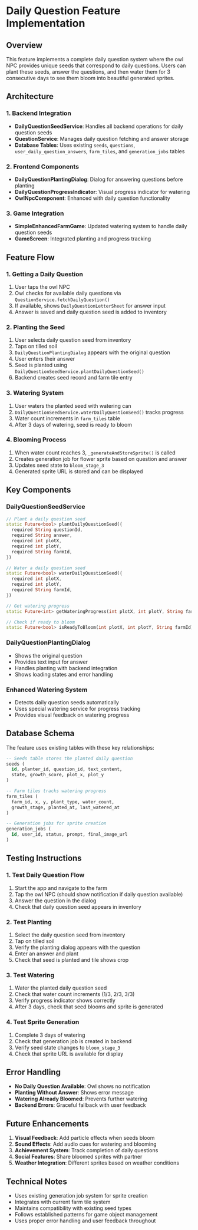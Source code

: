 # Daily Question Feature Implementation

## Overview

This feature implements a complete daily question system where the owl NPC provides unique seeds that correspond to daily questions. Users can plant these seeds, answer the questions, and then water them for 3 consecutive days to see them bloom into beautiful generated sprites.

## Architecture

### 1. Backend Integration
- **DailyQuestionSeedService**: Handles all backend operations for daily question seeds
- **QuestionService**: Manages daily question fetching and answer storage
- **Database Tables**: Uses existing `seeds`, `questions`, `user_daily_question_answers`, `farm_tiles`, and `generation_jobs` tables

### 2. Frontend Components
- **DailyQuestionPlantingDialog**: Dialog for answering questions before planting
- **DailyQuestionProgressIndicator**: Visual progress indicator for watering
- **OwlNpcComponent**: Enhanced with daily question functionality

### 3. Game Integration
- **SimpleEnhancedFarmGame**: Updated watering system to handle daily question seeds
- **GameScreen**: Integrated planting and progress tracking

## Feature Flow

### 1. Getting a Daily Question
1. User taps the owl NPC
2. Owl checks for available daily questions via `QuestionService.fetchDailyQuestion()`
3. If available, shows `DailyQuestionLetterSheet` for answer input
4. Answer is saved and daily question seed is added to inventory

### 2. Planting the Seed
1. User selects daily question seed from inventory
2. Taps on tilled soil
3. `DailyQuestionPlantingDialog` appears with the original question
4. User enters their answer
5. Seed is planted using `DailyQuestionSeedService.plantDailyQuestionSeed()`
6. Backend creates seed record and farm tile entry

### 3. Watering System
1. User waters the planted seed with watering can
2. `DailyQuestionSeedService.waterDailyQuestionSeed()` tracks progress
3. Water count increments in `farm_tiles` table
4. After 3 days of watering, seed is ready to bloom

### 4. Blooming Process
1. When water count reaches 3, `_generateAndStoreSprite()` is called
2. Creates generation job for flower sprite based on question and answer
3. Updates seed state to `bloom_stage_3`
4. Generated sprite URL is stored and can be displayed

## Key Components

### DailyQuestionSeedService
```dart
// Plant a daily question seed
static Future<bool> plantDailyQuestionSeed({
  required String questionId,
  required String answer,
  required int plotX,
  required int plotY,
  required String farmId,
})

// Water a daily question seed
static Future<bool> waterDailyQuestionSeed({
  required int plotX,
  required int plotY,
  required String farmId,
})

// Get watering progress
static Future<int> getWateringProgress(int plotX, int plotY, String farmId)

// Check if ready to bloom
static Future<bool> isReadyToBloom(int plotX, int plotY, String farmId)
```

### DailyQuestionPlantingDialog
- Shows the original question
- Provides text input for answer
- Handles planting with backend integration
- Shows loading states and error handling

### Enhanced Watering System
- Detects daily question seeds automatically
- Uses special watering service for progress tracking
- Provides visual feedback on watering progress

## Database Schema

The feature uses existing tables with these key relationships:

```sql
-- Seeds table stores the planted daily question
seeds (
  id, planter_id, question_id, text_content, 
  state, growth_score, plot_x, plot_y
)

-- Farm tiles tracks watering progress
farm_tiles (
  farm_id, x, y, plant_type, water_count, 
  growth_stage, planted_at, last_watered_at
)

-- Generation jobs for sprite creation
generation_jobs (
  id, user_id, status, prompt, final_image_url
)
```

## Testing Instructions

### 1. Test Daily Question Flow
1. Start the app and navigate to the farm
2. Tap the owl NPC (should show notification if daily question available)
3. Answer the question in the dialog
4. Check that daily question seed appears in inventory

### 2. Test Planting
1. Select the daily question seed from inventory
2. Tap on tilled soil
3. Verify the planting dialog appears with the question
4. Enter an answer and plant
5. Check that seed is planted and tile shows crop

### 3. Test Watering
1. Water the planted daily question seed
2. Check that water count increments (1/3, 2/3, 3/3)
3. Verify progress indicator shows correctly
4. After 3 days, check that seed blooms and sprite is generated

### 4. Test Sprite Generation
1. Complete 3 days of watering
2. Check that generation job is created in backend
3. Verify seed state changes to `bloom_stage_3`
4. Check that sprite URL is available for display

## Error Handling

- **No Daily Question Available**: Owl shows no notification
- **Planting Without Answer**: Shows error message
- **Watering Already Bloomed**: Prevents further watering
- **Backend Errors**: Graceful fallback with user feedback

## Future Enhancements

1. **Visual Feedback**: Add particle effects when seeds bloom
2. **Sound Effects**: Add audio cues for watering and blooming
3. **Achievement System**: Track completion of daily questions
4. **Social Features**: Share bloomed sprites with partner
5. **Weather Integration**: Different sprites based on weather conditions

## Technical Notes

- Uses existing generation job system for sprite creation
- Integrates with current farm tile system
- Maintains compatibility with existing seed types
- Follows established patterns for game object management
- Uses proper error handling and user feedback throughout 